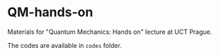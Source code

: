 # QM-hands-on
Materials for "Quantum Mechanics: Hands on" lecture at UCT Prague.

The codes are available in `codes` folder.
